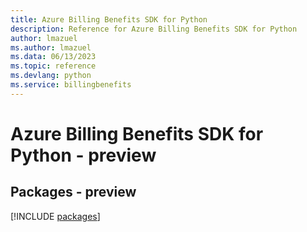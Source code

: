 ```yaml
---
title: Azure Billing Benefits SDK for Python
description: Reference for Azure Billing Benefits SDK for Python
author: lmazuel
ms.author: lmazuel
ms.data: 06/13/2023
ms.topic: reference
ms.devlang: python
ms.service: billingbenefits
---
```

# Azure Billing Benefits SDK for Python - preview
## Packages - preview
[!INCLUDE [packages](billing-benefits-index.md)]